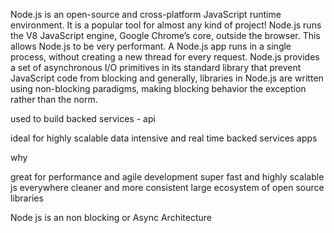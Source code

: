 Node.js is an open-source and cross-platform JavaScript runtime environment. It is a popular tool for almost any kind of project! Node.js runs the V8 JavaScript engine, Google Chrome’s core, outside the browser. This allows Node.js to be very performant. A Node.js app runs in a single process, without creating a new thread for every request. Node.js provides a set of asynchronous I/O primitives in its standard library that prevent JavaScript code from blocking and generally, libraries in Node.js are written using non-blocking paradigms, making blocking behavior the exception rather than the norm.



used to build backed services - api  

ideal for highly scalable data intensive and real time backed services apps

why

great for performance and agile development 
super fast and highly scalable
js everywhere
cleaner and more consistent
large ecosystem of open source  libraries


Node js is an non blocking or Async Architecture

